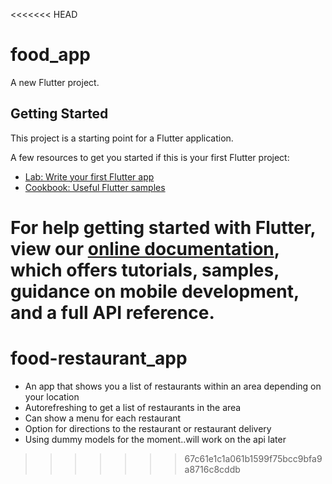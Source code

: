 <<<<<<< HEAD
# food_app

A new Flutter project.

## Getting Started

This project is a starting point for a Flutter application.

A few resources to get you started if this is your first Flutter project:

- [Lab: Write your first Flutter app](https://flutter.dev/docs/get-started/codelab)
- [Cookbook: Useful Flutter samples](https://flutter.dev/docs/cookbook)

For help getting started with Flutter, view our
[online documentation](https://flutter.dev/docs), which offers tutorials,
samples, guidance on mobile development, and a full API reference.
=======
# food-restaurant_app
- An app that shows you a list of restaurants within an area depending on your location
- Autorefreshing to get a list of restaurants in the area
- Can show a menu for each restaurant
- Option for directions to the restaurant or restaurant delivery
- Using dummy models for the moment..will work on the api later
>>>>>>> 67c61e1c1a061b1599f75bcc9bfa9a8716c8cddb
